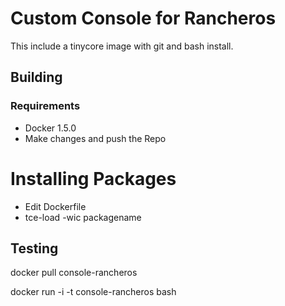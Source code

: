 # Custom Console for Rancheros

This include a tinycore image with git and bash install.

## Building 

### Requirements

- Docker 1.5.0
- Make changes and push the Repo

# Installing Packages

- Edit Dockerfile
- tce-load -wic packagename

## Testing

docker pull console-rancheros

docker run -i -t console-rancheros bash

